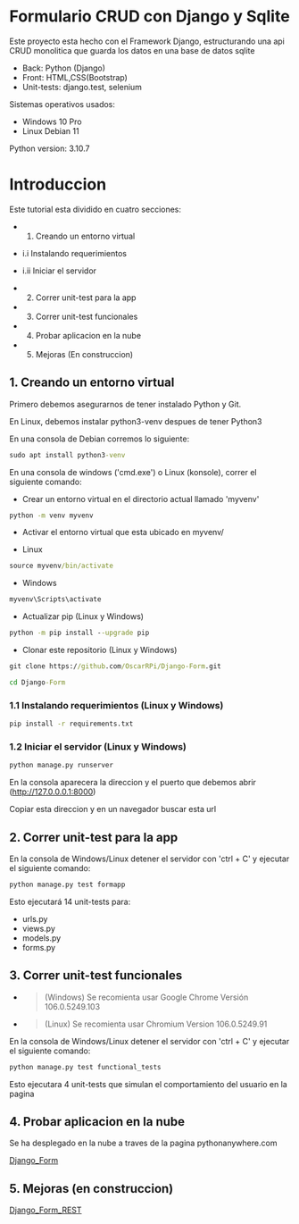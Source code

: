 # Formulario CRUD con Django y Sqlite 

Este proyecto esta hecho con el Framework Django, estructurando una api CRUD monolitica que guarda los datos en una base de datos sqlite

* Back: Python (Django)
* Front: HTML,CSS(Bootstrap)
* Unit-tests: django.test, selenium

Sistemas operativos usados:

* Windows 10 Pro
* Linux Debian 11

Python version: 3.10.7

# Introduccion

Este tutorial esta dividido en cuatro secciones:

* 1. Creando un entorno virtual

* i.i Instalando requerimientos
* i.ii Iniciar el servidor

* 2. Correr unit-test para la app

* 3. Correr unit-test funcionales

* 4. Probar aplicacion en la nube

* 5. Mejoras (En construccion) 

## 1. Creando un entorno virtual

Primero debemos asegurarnos de tener instalado Python y Git. 

En Linux, debemos instalar python3-venv despues de tener Python3

En una consola de Debian corremos lo siguiente:

```cmd
sudo apt install python3-venv
```
En una consola de windows ('cmd.exe') o Linux (konsole), correr el siguiente comando:

* Crear un entorno virtual en el directorio actual llamado 'myvenv'
```cmd
python -m venv myvenv
```
* Activar el entorno virtual que esta ubicado en myvenv/

- Linux
```cmd
source myvenv/bin/activate
```
- Windows
```cmd
myvenv\Scripts\activate
```
* Actualizar pip (Linux y Windows)
```cmd
python -m pip install --upgrade pip
```
* Clonar este repositorio (Linux y Windows)
```cmd
git clone https://github.com/OscarRPi/Django-Form.git
```

```cmd
cd Django-Form
```

### 1.1 Instalando requerimientos (Linux y Windows)

```cmd
pip install -r requirements.txt
```

### 1.2 Iniciar el servidor (Linux y Windows)

```cmd
python manage.py runserver
```
En la consola aparecera la direccion y el puerto que debemos abrir (http://127.0.0.0.1:8000)

Copiar esta direccion y en un navegador buscar esta url

## 2. Correr unit-test para la app

En la consola de Windows/Linux detener el servidor con 'ctrl + C' y ejecutar el siguiente comando:

```cmd
python manage.py test formapp
```
Esto ejecutará 14 unit-tests para: 

* urls.py
* views.py
* models.py
* forms.py

## 3.  Correr unit-test funcionales

* > (Windows) Se recomienta usar Google Chrome Versión 106.0.5249.103 

* > (Linux)   Se recomienta usar Chromium Version 106.0.5249.91 

En la consola de Windows/Linux detener el servidor con 'ctrl + C' y ejecutar el siguiente comando:

```cmd
python manage.py test functional_tests
```

Esto ejecutara 4 unit-tests que simulan el comportamiento del usuario en la pagina

## 4.  Probar aplicacion en la nube

Se ha desplegado en la nube a traves de la pagina pythonanywhere.com

[Django_Form](https://djangotesting.pythonanywhere.com/)

## 5.  Mejoras (en construccion)

[Django_Form_REST](https://github.com/OscarRPi/Django-Form-REST)
